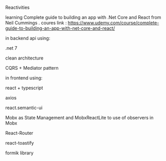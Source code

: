 Reactivities

learning Complete guide to building an app with .Net Core and React
from Neil Cummings . coures link : https://www.udemy.com/course/complete-guide-to-building-an-app-with-net-core-and-react/



in backend api using:

.net 7

clean architecture

CQRS + Mediator pattern 




in frontend using:

react + typescript

axios

react.semantic-ui

Mobx as State Management and MobxReactLite to use of observers in Mobx

React-Router

react-toastify

formik library